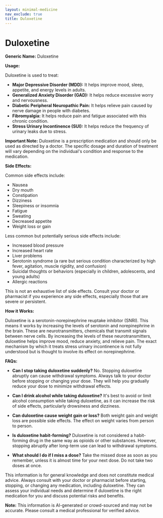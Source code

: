 ```yaml
---
layout: minimal-medicine
nav_exclude: true
title: Duloxetine
---
```


# Duloxetine

**Generic Name:** Duloxetine

**Usage:**

Duloxetine is used to treat:

* **Major Depressive Disorder (MDD):**  It helps improve mood, sleep, appetite, and energy levels in adults.
* **Generalized Anxiety Disorder (GAD):** It helps reduce excessive worry and nervousness.
* **Diabetic Peripheral Neuropathic Pain:** It helps relieve pain caused by nerve damage in people with diabetes.
* **Fibromyalgia:** It helps reduce pain and fatigue associated with this chronic condition.
* **Stress Urinary Incontinence (SUI):**  It helps reduce the frequency of urinary leaks due to stress.


**Important Note:** Duloxetine is a prescription medication and should only be used as directed by a doctor.  The specific dosage and duration of treatment will vary depending on the individual's condition and response to the medication.


**Side Effects:**

Common side effects include:

* Nausea
* Dry mouth
* Constipation
* Dizziness
* Sleepiness or insomnia
* Fatigue
* Sweating
* Decreased appetite
* Weight loss or gain


Less common but potentially serious side effects include:

* Increased blood pressure
* Increased heart rate
* Liver problems
* Serotonin syndrome (a rare but serious condition characterized by high fever, agitation, muscle rigidity, and confusion)
* Suicidal thoughts or behaviors (especially in children, adolescents, and young adults)
* Allergic reactions


This is not an exhaustive list of side effects.  Consult your doctor or pharmacist if you experience any side effects, especially those that are severe or persistent.


**How it Works:**

Duloxetine is a serotonin-norepinephrine reuptake inhibitor (SNRI).  This means it works by increasing the levels of serotonin and norepinephrine in the brain.  These are neurotransmitters, chemicals that transmit signals between nerve cells.  By increasing the levels of these neurotransmitters, duloxetine helps improve mood, reduce anxiety, and relieve pain.  The exact mechanism by which it treats stress urinary incontinence is not fully understood but is thought to involve its effect on norepinephrine.


**FAQs:**

* **Can I stop taking duloxetine suddenly?** No.  Stopping duloxetine abruptly can cause withdrawal symptoms.  Always talk to your doctor before stopping or changing your dose.  They will help you gradually reduce your dose to minimize withdrawal effects.

* **Can I drink alcohol while taking duloxetine?**  It's best to avoid or limit alcohol consumption while taking duloxetine, as it can increase the risk of side effects, particularly drowsiness and dizziness.

* **Can duloxetine cause weight gain or loss?**  Both weight gain and weight loss are possible side effects.  The effect on weight varies from person to person.

* **Is duloxetine habit-forming?** Duloxetine is not considered a habit-forming drug in the same way as opioids or other substances. However, stopping abruptly after long-term use can lead to withdrawal symptoms.

* **What should I do if I miss a dose?** Take the missed dose as soon as you remember, unless it is almost time for your next dose. Do not take two doses at once.


This information is for general knowledge and does not constitute medical advice.  Always consult with your doctor or pharmacist before starting, stopping, or changing any medication, including duloxetine.  They can assess your individual needs and determine if duloxetine is the right medication for you and discuss potential risks and benefits.


**Note:** This information is AI-generated or crowd-sourced and may not be accurate. Please consult a medical professional for verified advice.